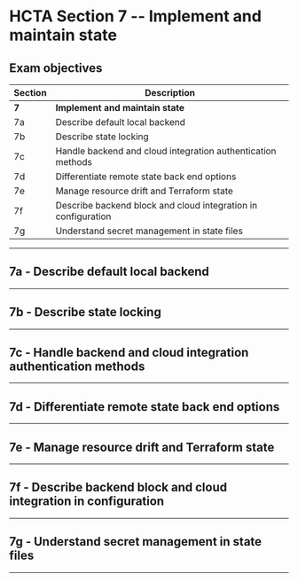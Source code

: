 # HCTA Section 7 -- Implement and maintain state

## Exam objectives


Section | Description |
------- | ----------- |  
**7** | **Implement and maintain state**
7a | Describe default local backend
7b | Describe state locking
7c | Handle backend and cloud integration authentication methods
7d | Differentiate remote state back end options
7e | Manage resource drift and Terraform state
7f | Describe backend block and cloud integration in configuration
7g | Understand secret management in state files


---  

## 7a - Describe default local backend

---  

## 7b	- Describe state locking

---  

## 7c	- Handle backend and cloud integration authentication methods

---  

## 7d	- Differentiate remote state back end options

---  

## 7e	- Manage resource drift and Terraform state

---  

## 7f	- Describe backend block and cloud integration in configuration

---  

## 7g	- Understand secret management in state files

---  

